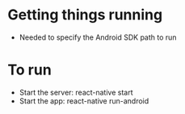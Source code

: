 # Getting things running

* Needed to specify the Android SDK path to run

# To run

* Start the server: react-native start
* Start the app: react-native run-android
